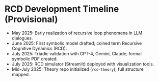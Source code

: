 # RCD Development Timeline (Provisional)

- May 2025: Early realization of recursive loop phenomena in LLM dialogues.
- June 2025: First symbolic model drafted; coined term Recursive Cognitive Dynamics (RCD).
- July 2025: Triadic validation with GPT-4, Gemini, Claude; formal symbolic PDF created.
- July 2025: RCD simulator (Streamlit) deployed with visualization tools.
- Mid-July 2025: Theory repo initialized (`rcd-theory`); full structure mapped.
